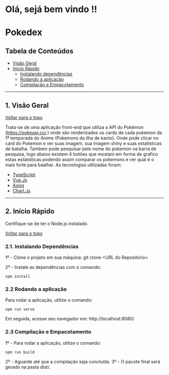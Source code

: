 # Olá, sejá bem vindo !!
# Pokedex

## Tabela de Conteúdos

- [Visão Geral](#1-visão-geral)
- [Início Rápido](#2-início-rápido)
  - [Instalando dependências](#21-instalando-dependências)
  - [Rodando a aplicação](#22-rodando-a-aplicação)
  - [Compilação e Empacotamento](#23-rodando-a-aplicação)

---

## 1. Visão Geral

[ Voltar para o topo ](#tabela-de-conteúdos)

Trata-se de uma aplicação front-end que utiliza a API do Pokémon (https://pokeapi.co/.) onde são renderizados os cards de cada pokemon da 1ª temporada do Anime (Pokemons da ilha de kanto). Onde pode clicar no card do Pokemon e ver suas imagem, sua imagem shiny e suas estatísticas de batalha. Tambem pode pesquisar pelo nome do pokemon na barra de pesquisa, logo abaixo existem 4 botões que mostam em forma de grafico estas estatisticas podendo assim comparar os pokemons e ver qual é o mais forte para baalhar.
As tecnologias utilizadas foram:

- [TypeScript](https://www.typescriptlang.org/)
- [Vue.Js](https://vuejs.org/guide/introduction.htm)
- [Axios](https://axios-http.com/ptbr/docs/intro)
- [Chart.Js](https://www.chartjs.org/docs/latest/)

---

## 2. Início Rápido

Certifique-se de ter o Node.js instalado.

[ Voltar para o topo ](#tabela-de-conteúdos)

### 2.1. Instalando Dependências

1º - Clone o projeto em sua máquina: git clone <URL do Repositório>

2º - Instale as dependências com o comando:

```shell
npm install
```

### 2.2 Rodando a aplicação

Para rodar a aplicação, utilize o comando:

```
npm run serve
```
Em seguida, acesse seu navegador em: http://localhost:8080/


### 2.3 Compilação e Empacotamento

1º - Para rodar a aplicação, utilize o comando:

```
npm run build
```
2º - Aguarde até que a compilação seja concluída.
3º - O pacote final será gerado na pasta dist/.



